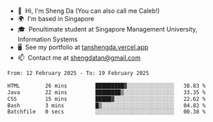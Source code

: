 <!---
tan-sd/tan-sd is a ✨ special ✨ repository because its `README.md` (this file) appears on your GitHub profile.
You can click the Preview link to take a look at your changes.
--->
- 👋  Hi, I'm Sheng Da (You can also call me Caleb!)
- 🌍  I'm based in Singapore
- 🎓  Penultimate student at Singapore Management University, Information Systems
- 🖥️  See my portfolio at [tanshengda.vercel.app](https://tanshengda.vercel.app/)
- 📫  Contact me at [shengdatan@gmail.com](mailto:shengdatan@gmail.com)

<!--START_SECTION:waka-->

```txt
From: 12 February 2025 - To: 19 February 2025

HTML        26 mins         █████████▓░░░░░░░░░░░░░░░   38.83 %
Java        22 mins         ████████▒░░░░░░░░░░░░░░░░   33.35 %
CSS         15 mins         █████▓░░░░░░░░░░░░░░░░░░░   22.62 %
Bash        3 mins          █▒░░░░░░░░░░░░░░░░░░░░░░░   04.82 %
Batchfile   0 secs          ░░░░░░░░░░░░░░░░░░░░░░░░░   00.38 %
```

<!--END_SECTION:waka-->
